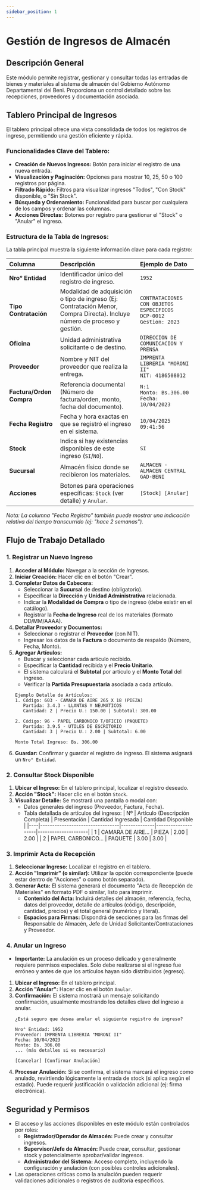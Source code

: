 ```yaml
---
sidebar_position: 1
---
```


# Gestión de Ingresos de Almacén

## Descripción General

Este módulo permite registrar, gestionar y consultar todas las entradas de bienes y materiales al sistema de almacén del Gobierno Autónomo Departamental del Beni. Proporciona un control detallado sobre las recepciones, proveedores y documentación asociada.

## Tablero Principal de Ingresos

El tablero principal ofrece una vista consolidada de todos los registros de ingreso, permitiendo una gestión eficiente y rápida.

### Funcionalidades Clave del Tablero:

*   **Creación de Nuevos Ingresos:** Botón para iniciar el registro de una nueva entrada.
*   **Visualización y Paginación:** Opciones para mostrar 10, 25, 50 o 100 registros por página.
*   **Filtrado Rápido:** Filtros para visualizar ingresos "Todos", "Con Stock" disponible, o "Sin Stock".
*   **Búsqueda y Ordenamiento:** Funcionalidad para buscar por cualquiera de los campos y ordenar las columnas.
*   **Acciones Directas:** Botones por registro para gestionar el "Stock" o "Anular" el ingreso.

### Estructura de la Tabla de Ingresos:

La tabla principal muestra la siguiente información clave para cada registro:

| Columna                 | Descripción                                                                 | Ejemplo de Dato                               |
| :---------------------- | :-------------------------------------------------------------------------- | :-------------------------------------------- |
| **Nro° Entidad**        | Identificador único del registro de ingreso.                                | `1952`                                        |
| **Tipo Contratación**   | Modalidad de adquisición o tipo de ingreso (Ej: Contratación Menor, Compra Directa). Incluye número de proceso y gestión. | `CONTRATACIONES CON OBJETOS ESPECIFICOS` <br/> `DCP-0012` <br/> `Gestion: 2023` |
| **Oficina**             | Unidad administrativa solicitante o de destino.                             | `DIRECCION DE COMUNICACION Y PRENSA`          |
| **Proveedor**           | Nombre y NIT del proveedor que realiza la entrega.                          | `IMPRENTA LIBRERIA "MORONI II"` <br/> `NIT: 4186508012` |
| **Factura/Orden Compra**| Referencia documental (Número de factura/orden, monto, fecha del documento). | `N:1` <br/> `Monto: Bs.306.00` <br/> `Fecha: 10/04/2023` |
| **Fecha Registro**      | Fecha y hora exactas en que se registró el ingreso en el sistema.           | `10/04/2025 09:41:56`                         |
| **Stock**               | Indica si hay existencias disponibles de este ingreso (`SI`/`NO`).          | `SI`                                          |
| **Sucursal**            | Almacén físico donde se recibieron los materiales.                          | `ALMACEN - ALMACEN CENTRAL GAD-BENI`          |
| **Acciones**            | Botones para operaciones específicas: `Stock` (ver detalle) y `Anular`.     | `[Stock] [Anular]`                            |

*Nota: La columna "Fecha Registro" también puede mostrar una indicación relativa del tiempo transcurrido (ej: "hace 2 semanas").*

## Flujo de Trabajo Detallado

### 1. Registrar un Nuevo Ingreso

1.  **Acceder al Módulo:** Navegar a la sección de Ingresos.
2.  **Iniciar Creación:** Hacer clic en el botón "Crear".
3.  **Completar Datos de Cabecera:**
    *   Seleccionar la **Sucursal** de destino (obligatorio).
    *   Especificar la **Dirección** y **Unidad Administrativa** relacionada.
    *   Indicar la **Modalidad de Compra** o tipo de ingreso (debe existir en el catálogo).
    *   Registrar la **Fecha de Ingreso** real de los materiales (formato DD/MM/AAAA).
4.  **Detallar Proveedor y Documentos:**
    *   Seleccionar o registrar el **Proveedor** (con NIT).
    *   Ingresar los datos de la **Factura** o documento de respaldo (Número, Fecha, Monto).
5.  **Agregar Artículos:**
    *   Buscar y seleccionar cada artículo recibido.
    *   Especificar la **Cantidad** recibida y el **Precio Unitario**.
    *   El sistema calculará el **Subtotal** por artículo y el **Monto Total** del ingreso.
    *   Verificar la **Partida Presupuestaria** asociada a cada artículo.
    ```plaintext
    Ejemplo Detalle de Artículos:
    1. Código: 603 - CAMARA DE AIRE 265 X 18 (PIEZA)
       Partida: 3.4.3 - LLANTAS Y NEUMÁTICOS
       Cantidad: 2 | Precio U.: 150.00 | Subtotal: 300.00

    2. Código: 96 - PAPEL CARBONICO T/OFICIO (PAQUETE)
       Partida: 3.9.5 - ÚTILES DE ESCRITORIO
       Cantidad: 3 | Precio U.: 2.00 | Subtotal: 6.00

    Monto Total Ingreso: Bs. 306.00
    ```
6.  **Guardar:** Confirmar y guardar el registro de ingreso. El sistema asignará un `Nro° Entidad`.

### 2. Consultar Stock Disponible

1.  **Ubicar el Ingreso:** En el tablero principal, localizar el registro deseado.
2.  **Acción "Stock":** Hacer clic en el botón `Stock`.
3.  **Visualizar Detalle:** Se mostrará una pantalla o modal con:
    *   Datos generales del ingreso (Proveedor, Factura, Fecha).
    *   Tabla detallada de artículos del ingreso:
        | Nº | Artículo (Descripción Completa) | Presentación | Cantidad Ingresada | Cantidad Disponible |
        |----|---------------------------------|--------------|--------------------|---------------------|
        | 1  | CAMARA DE AIRE...               | PIEZA        | 2.00               | 2.00                |
        | 2  | PAPEL CARBONICO...              | PAQUETE      | 3.00               | 3.00                |

### 3. Imprimir Acta de Recepción

1.  **Seleccionar Ingreso:** Localizar el registro en el tablero.
2.  **Acción "Imprimir" (o similar):** Utilizar la opción correspondiente (puede estar dentro de "Acciones" o como botón separado).
3.  **Generar Acta:** El sistema generará el documento "Acta de Recepción de Materiales" en formato PDF o similar, listo para imprimir.
    *   **Contenido del Acta:** Incluirá detalles del almacén, referencia, fecha, datos del proveedor, detalle de artículos (código, descripción, cantidad, precios) y el total general (numérico y literal).
    *   **Espacios para Firmas:** Dispondrá de secciones para las firmas del Responsable de Almacén, Jefe de Unidad Solicitante/Contrataciones y Proveedor.

### 4. Anular un Ingreso

*   **Importante:** La anulación es un proceso delicado y generalmente requiere permisos especiales. Solo debe realizarse si el ingreso fue erróneo y antes de que los artículos hayan sido distribuidos (egreso).
1.  **Ubicar el Ingreso:** En el tablero principal.
2.  **Acción "Anular":** Hacer clic en el botón `Anular`.
3.  **Confirmación:** El sistema mostrará un mensaje solicitando confirmación, usualmente mostrando los detalles clave del ingreso a anular.
    ```plaintext
    ¿Está seguro que desea anular el siguiente registro de ingreso?

    Nro° Entidad: 1952
    Proveedor: IMPRENTA LIBRERIA "MORONI II"
    Fecha: 10/04/2023
    Monto: Bs. 306.00
    ... (más detalles si es necesario)

    [Cancelar] [Confirmar Anulación]
    ```
4.  **Procesar Anulación:** Si se confirma, el sistema marcará el ingreso como anulado, revirtiendo lógicamente la entrada de stock (si aplica según el estado). Puede requerir justificación o validación adicional (ej: firma electrónica).

## Seguridad y Permisos

*   El acceso y las acciones disponibles en este módulo están controlados por roles:
    *   **Registrador/Operador de Almacén:** Puede crear y consultar ingresos.
    *   **Supervisor/Jefe de Almacén:** Puede crear, consultar, gestionar stock y potencialmente aprobar/validar ingresos.
    *   **Administrador del Sistema:** Acceso completo, incluyendo la configuración y anulación (con posibles controles adicionales).
*   Las operaciones críticas como la anulación pueden requerir validaciones adicionales o registros de auditoría específicos.

